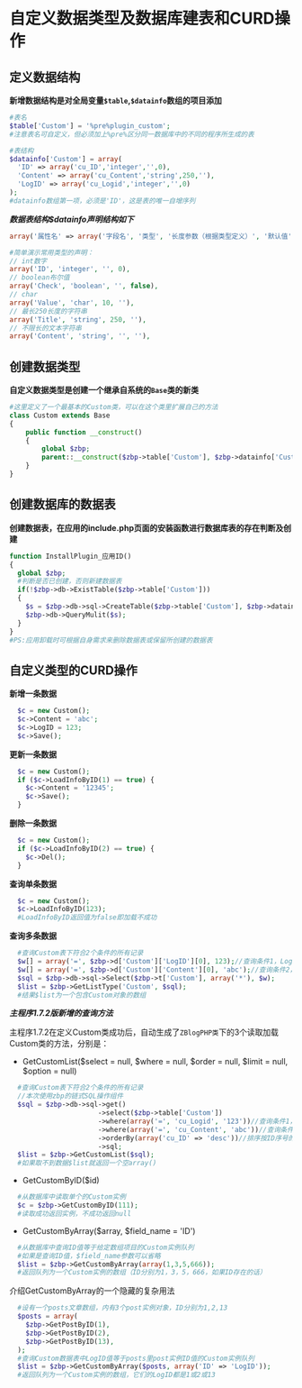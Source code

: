# 自定义数据类型及数据库建表和CURD操作



## 定义数据结构


**新增数据结构是对全局变量`$table`,`$datainfo`数组的项目添加**

```php
#表名
$table['Custom'] = '%pre%plugin_custom';
#注意表名可自定义，但必须加上%pre%区分同一数据库中的不同的程序所生成的表

#表结构
$datainfo['Custom'] = array(
  'ID' => array('cu_ID','integer','',0),
  'Content' => array('cu_Content','string',250,''),
  'LogID' => array('cu_Logid','integer','',0)
);
#datainfo数组第一项，必须是'ID'，这是表的唯一自增序列
```

***数据表结构$datainfo声明结构如下***
```php
array('属性名' => array('字段名', '类型', '长度参数（根据类型定义）', '默认值'));

#简单演示常用类型的声明：
// int数字
array('ID', 'integer', '', 0),
// boolean布尔值
array('Check', 'boolean', '', false),
// char
array('Value', 'char', 10, ''),
// 最长250长度的字符串
array('Title', 'string', 250, ''),
// 不限长的文本字符串
array('Content', 'string', '', ''),
```

## 创建数据类型

**自定义数据类型是创建一个继承自系统的`Base`类的新类**
```php
#这里定义了一个最基本的Custom类，可以在这个类里扩展自己的方法
class Custom extends Base
{
    public function __construct()
    {
        global $zbp;
        parent::__construct($zbp->table['Custom'], $zbp->datainfo['Custom'], __CLASS__);
    }
}
```

## 创建数据库的数据表

**创建数据表，在应用的include.php页面的安装函数进行数据库表的存在判断及创建**
```php
function InstallPlugin_应用ID()
{
  global $zbp;
  #判断是否已创建，否则新建数据表
  if(!$zbp->db->ExistTable($zbp->table['Custom']))
  {
    $s = $zbp->db->sql->CreateTable($zbp->table['Custom'], $zbp->datainfo['Custom']);
    $zbp->db->QueryMulit($s);
  }
}
#PS:应用卸载时可根据自身需求来删除数据表或保留所创建的数据表
```

## 自定义类型的CURD操作

**新增一条数据**
```php
  $c = new Custom();
  $c->Content = 'abc';
  $c->LogID = 123;
  $c->Save();
```
**更新一条数据**
```php
  $c = new Custom();
  if ($c->LoadInfoByID(1) == true) {
    $c->Content = '12345';
    $c->Save();
  }
```
**删除一条数据**
```php
  $c = new Custom();
  if ($c->LoadInfoByID(2) == true) {
    $c->Del();
  }
```
**查询单条数据**
```php
  $c = new Custom();
  $c->LoadInfoByID(123);
  #LoadInfoByID返回值为false即加载不成功
```
**查询多条数据**
```php
  #查询Custom表下符合2个条件的所有记录
  $w[] = array('=', $zbp->d['Custom']['LogID'][0], 123);//查询条件1，LogID值为123
  $w[] = array('=', $zbp->d['Custom']['Content'][0], 'abc');//查询条件2，Content值为abc
  $sql = $zbp->db->sql->Select($zbp->t['Custom'], array('*'), $w);
  $list = $zbp->GetListType('Custom', $sql);
  #结果$list为一个包含Custom对象的数组
```
***主程序1.7.2版新增的查询方法***

主程序1.7.2在定义Custom类成功后，自动生成了`ZBlogPHP类`下的3个读取加载Custom类的方法，分别是：
- GetCustomList($select = null, $where = null, $order = null, $limit = null, $option = null)
```php
  #查询Custom表下符合2个条件的所有记录
  //本次使用zbp的链式SQL操作组件
  $sql = $zbp->db->sql->get()
                      ->select($zbp->table['Custom'])
                      ->where(array('=', 'cu_Logid', '123'))//查询条件1，LogID为123
                      ->where(array('=', 'cu_Content', 'abc'))//查询条件2，Content值为abc
                      ->orderBy(array('cu_ID' => 'desc'))//排序按ID序号的倒序
                      ->sql;
  $list = $zbp->GetCustomList($sql);
  #如果取不到数据$list就返回一个空array()
```
- GetCustomByID($id)
```php
  #从数据库中读取单个的Custom实例
  $c = $zbp->GetCustomByID(111);
  #读取成功返回实例，不成功返回null
```
- GetCustomByArray($array, $field_name = 'ID')
```php
  #从数据库中查询ID值等于给定数组项目的Custom实例队列
  #如果是查询ID值，$field_name参数可以省略
  $list = $zbp->GetCustomByArray(array(1,3,5,666));
  #返回队列为一个Custom实例的数组（ID分别为1，3，5，666，如果ID存在的话）
```

介绍GetCustomByArray的一个隐藏的复杂用法

```php
  #设有一个posts文章数组，内有3个post实例对象，ID分别为1,2,13
  $posts = array(
    $zbp->GetPostByID(1),
    $zbp->GetPostByID(2),
    $zbp->GetPostByID(13),
  );
  #查询Custom数据表中LogID值等于posts里post实例ID值的Custom实例队列
  $list = $zbp->GetCustomByArray($posts, array('ID' => 'LogID'));
  #返回队列为一个Custom实例的数组，它们的LogID都是1或2或13
```